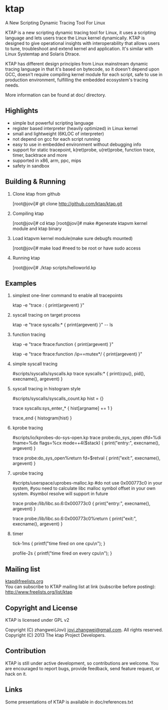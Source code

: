ktap
====

A New Scripting Dynamic Tracing Tool For Linux

KTAP is a new scripting dynamic tracing tool for Linux,
it uses a scripting language and lets users trace the Linux kernel dynamically.
KTAP is designed to give operational insights with interoperability
that allows users to tune, troubleshoot and extend kernel and application.
It's similar with Linux Systemtap and Solaris Dtrace.

KTAP has different design principles from Linux mainstream dynamic tracing
language in that it's based on bytecode, so it doesn't depend upon GCC,
doesn't require compiling kernel module for each script, safe to use in
production environment, fulfilling the embedded ecosystem's tracing needs.

More information can be found at doc/ directory.


Highlights
----------
- simple but powerful scripting language
- register based interpreter (heavily optimized) in Linux kernel
- small and lightweight (6KLOC of interpreter)
- not depend on gcc for each script running
- easy to use in embedded environment without debugging info
- support for static tracepoint, k(ret)probe, u(ret)probe, function trace, timer, backtrace and more
- supported in x86, arm, ppc, mips
- safety in sandbox

Building & Running
------------------
1) Clone ktap from github  

	[root@jovi]# git clone http://github.com/ktap/ktap.git

2) Compiling ktap  

	[root@jovi]# cd ktap
	[root@jovi]# make       #generate ktapvm kernel module and ktap binary

3) Load ktapvm kernel module(make sure debugfs mounted)  

	[root@jovi]# make load  #need to be root or have sudo access

4) Running ktap  

	[root@jovi]# ./ktap scripts/helloworld.kp


Examples
--------
1) simplest one-liner command to enable all tracepoints  

	ktap -e "trace *:* { print(argevent) }"

2) syscall tracing on target process  

	ktap -e "trace syscalls:* { print(argevent) }" -- ls

3) function tracing  

	ktap -e "trace ftrace:function { print(argevent) }"

	ktap -e "trace ftrace:function /ip==mutex*/ { print(argevent) }"

4) simple syscall tracing  

	#scripts/syscalls/syscalls.kp
	trace syscalls:* {
		print(cpu(), pid(), execname(), argevent)
	}

5) syscall tracing in histogram style  

	#scripts/syscalls/syscalls_count.kp
	hist = {}

	trace syscalls:sys_enter_* {
		hist[argname] += 1
	}

	trace_end {
		histogram(hist)
	}

6) kprobe tracing  

	#scripts/io/kprobes-do-sys-open.kp
	trace probe:do_sys_open dfd=%di fname=%dx flags=%cx mode=+4($stack) {
		print("entry:", execname(), argevent)
	}

	trace probe:do_sys_open%return fd=$retval {
		print("exit:", execname(), argevent)
	}


7) uprobe tracing  

	#scripts/userspace/uprobes-malloc.kp
	#do not use 0x000773c0 in your system,
	#you need to calculate libc malloc symbol offset in your own system.
	#symbol resolve will support in future

	trace probe:/lib/libc.so.6:0x000773c0 {
		print("entry:", execname(), argevent)
	}

	trace probe:/lib/libc.so.6:0x000773c0%return {
		print("exit:", execname(), argevent)
	}

8) timer  

	tick-1ms {
		printf("time fired on one cpu\n");
	}

	profile-2s {
		printf("time fired on every cpu\n");
	}


Mailing list
------------
ktap@freelists.org  
You can subscribe to KTAP mailing list at link (subscribe before posting):
http://www.freelists.org/list/ktap


Copyright and License
---------------------
KTAP is licensed under GPL v2

Copyright (C) zhangwei(Jovi) <jovi.zhangwei@gmail.com>. All rights reserved.  
Copyright (C) 2013 The ktap Project Developers.


Contribution
------------
KTAP is still under active development, so contributions are welcome.
You are encouraged to report bugs, provide feedback, send feature request,
or hack on it.


Links
-----
Some presentations of KTAP is available in doc/references.txt

